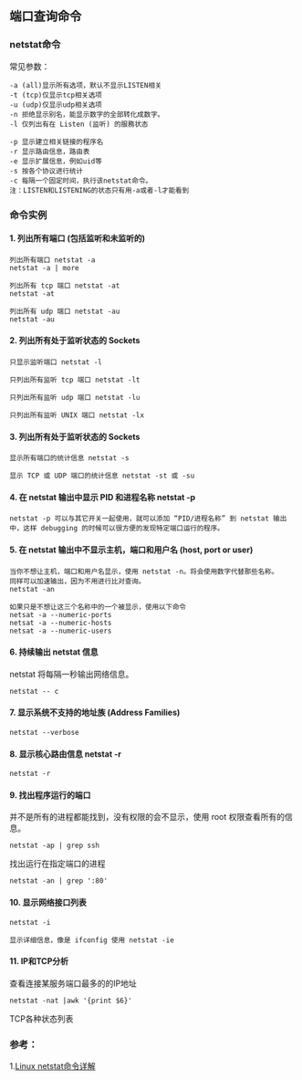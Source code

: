 ## 端口查询命令
### netstat命令
常见参数：
```
-a (all)显示所有选项，默认不显示LISTEN相关
-t (tcp)仅显示tcp相关选项
-u (udp)仅显示udp相关选项
-n 拒绝显示别名，能显示数字的全部转化成数字。
-l 仅列出有在 Listen (监听) 的服務状态

-p 显示建立相关链接的程序名
-r 显示路由信息，路由表
-e 显示扩展信息，例如uid等
-s 按各个协议进行统计
-c 每隔一个固定时间，执行该netstat命令。
注：LISTEN和LISTENING的状态只有用-a或者-l才能看到
```

### 命令实例
#### 1. 列出所有端口 (包括监听和未监听的)
```
列出所有端口 netstat -a
netstat -a | more
```
```
列出所有 tcp 端口 netstat -at
netstat -at
```
```
列出所有 udp 端口 netstat -au
netstat -au
```
#### 2. 列出所有处于监听状态的 Sockets
```
只显示监听端口 netstat -l
```
```
只列出所有监听 tcp 端口 netstat -lt
```
```
只列出所有监听 udp 端口 netstat -lu
```
```
只列出所有监听 UNIX 端口 netstat -lx
```

#### 3. 列出所有处于监听状态的 Sockets
```
显示所有端口的统计信息 netstat -s
```
```
显示 TCP 或 UDP 端口的统计信息 netstat -st 或 -su
```
#### 4. 在 netstat 输出中显示 PID 和进程名称 netstat -p

```
netstat -p 可以与其它开关一起使用，就可以添加 “PID/进程名称” 到 netstat 输出中，这样 debugging 的时候可以很方便的发现特定端口运行的程序。
```

#### 5. 在 netstat 输出中不显示主机，端口和用户名 (host, port or user)
```
当你不想让主机，端口和用户名显示，使用 netstat -n。将会使用数字代替那些名称。
同样可以加速输出，因为不用进行比对查询。
netstat -an  

如果只是不想让这三个名称中的一个被显示，使用以下命令
netsat -a --numeric-ports
netsat -a --numeric-hosts
netsat -a --numeric-users
```

#### 6. 持续输出 netstat 信息
netstat 将每隔一秒输出网络信息。
```
netstat -- c
```

#### 7. 显示系统不支持的地址族 (Address Families)
```
netstat --verbose
```

#### 8. 显示核心路由信息 netstat -r
```
netstat -r
```

#### 9. 找出程序运行的端口
并不是所有的进程都能找到，没有权限的会不显示，使用 root 权限查看所有的信息。
```
netstat -ap | grep ssh
```

找出运行在指定端口的进程
```
netstat -an | grep ':80'
```

#### 10. 显示网络接口列表
```
netstat -i
```
```
显示详细信息，像是 ifconfig 使用 netstat -ie
```

#### 11. IP和TCP分析
查看连接某服务端口最多的的IP地址
```
netstat -nat |awk '{print $6}'
```
TCP各种状态列表


### 参考：
1.[Linux netstat命令详解](https://www.cnblogs.com/ggjucheng/archive/2012/01/08/2316661.html)
















